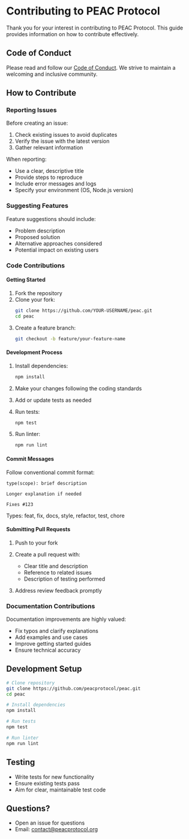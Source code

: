 # Contributing to PEAC Protocol

Thank you for your interest in contributing to PEAC Protocol. This guide provides information on how to contribute effectively.

## Code of Conduct

Please read and follow our [Code of Conduct](CODE_OF_CONDUCT.md). We strive to maintain a welcoming and inclusive community.

## How to Contribute

### Reporting Issues

Before creating an issue:
1. Check existing issues to avoid duplicates
2. Verify the issue with the latest version
3. Gather relevant information

When reporting:
- Use a clear, descriptive title
- Provide steps to reproduce
- Include error messages and logs
- Specify your environment (OS, Node.js version)

### Suggesting Features

Feature suggestions should include:
- Problem description
- Proposed solution
- Alternative approaches considered
- Potential impact on existing users

### Code Contributions

#### Getting Started

1. Fork the repository
2. Clone your fork:
   ```bash
   git clone https://github.com/YOUR-USERNAME/peac.git
   cd peac
   ```
3. Create a feature branch:
   ```bash
   git checkout -b feature/your-feature-name
   ```

#### Development Process

1. Install dependencies:
   ```bash
   npm install
   ```

2. Make your changes following the coding standards

3. Add or update tests as needed

4. Run tests:
   ```bash
   npm test
   ```

5. Run linter:
   ```bash
   npm run lint
   ```

#### Commit Messages

Follow conventional commit format:
```
type(scope): brief description

Longer explanation if needed

Fixes #123
```

Types: feat, fix, docs, style, refactor, test, chore

#### Submitting Pull Requests

1. Push to your fork
2. Create a pull request with:
   - Clear title and description
   - Reference to related issues
   - Description of testing performed

3. Address review feedback promptly

### Documentation Contributions

Documentation improvements are highly valued:
- Fix typos and clarify explanations
- Add examples and use cases
- Improve getting started guides
- Ensure technical accuracy

## Development Setup

```bash
# Clone repository
git clone https://github.com/peacprotocol/peac.git
cd peac

# Install dependencies
npm install

# Run tests
npm test

# Run linter
npm run lint
```

## Testing

- Write tests for new functionality
- Ensure existing tests pass
- Aim for clear, maintainable test code

## Questions?

- Open an issue for questions
- Email: contact@peacprotocol.org